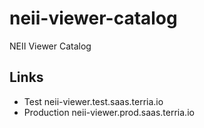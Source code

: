# neii-viewer-catalog

NEII Viewer Catalog

## Links

- Test neii-viewer.test.saas.terria.io
- Production neii-viewer.prod.saas.terria.io
